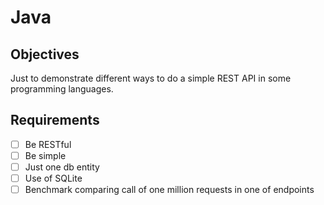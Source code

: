 # Java

## Objectives

Just to demonstrate different ways to do a simple REST API in some programming languages.

## Requirements

- [ ] Be RESTful
- [ ] Be simple
- [ ] Just one db entity
- [ ] Use of SQLite
- [ ] Benchmark comparing call of one million requests in one of endpoints
